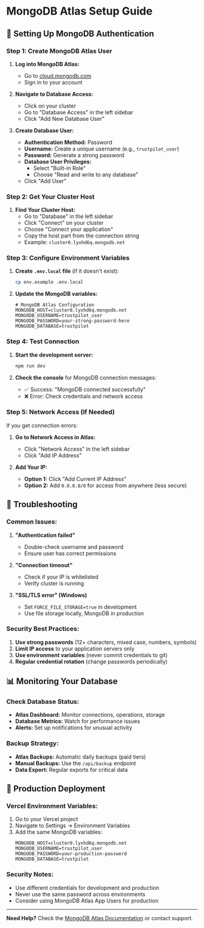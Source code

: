 # MongoDB Atlas Setup Guide

## 🔐 **Setting Up MongoDB Authentication**

### **Step 1: Create MongoDB Atlas User**

1. **Log into MongoDB Atlas:**
   - Go to [cloud.mongodb.com](https://cloud.mongodb.com)
   - Sign in to your account

2. **Navigate to Database Access:**
   - Click on your cluster
   - Go to "Database Access" in the left sidebar
   - Click "Add New Database User"

3. **Create Database User:**
   - **Authentication Method:** Password
   - **Username:** Create a unique username (e.g., `trustpilot_user`)
   - **Password:** Generate a strong password
   - **Database User Privileges:** 
     - Select "Built-in Role"
     - Choose "Read and write to any database"
   - Click "Add User"

### **Step 2: Get Your Cluster Host**

1. **Find Your Cluster Host:**
   - Go to "Database" in the left sidebar
   - Click "Connect" on your cluster
   - Choose "Connect your application"
   - Copy the host part from the connection string
   - Example: `cluster0.lyxhd6q.mongodb.net`

### **Step 3: Configure Environment Variables**

1. **Create `.env.local` file** (if it doesn't exist):
   ```bash
   cp env.example .env.local
   ```

2. **Update the MongoDB variables:**
   ```env
   # MongoDB Atlas Configuration
   MONGODB_HOST=cluster0.lyxhd6q.mongodb.net
   MONGODB_USERNAME=trustpilot_user
   MONGODB_PASSWORD=your-strong-password-here
   MONGODB_DATABASE=trustpilot
   ```

### **Step 4: Test Connection**

1. **Start the development server:**
   ```bash
   npm run dev
   ```

2. **Check the console** for MongoDB connection messages:
   - ✅ Success: "MongoDB connected successfully"
   - ❌ Error: Check credentials and network access

### **Step 5: Network Access (If Needed)**

If you get connection errors:

1. **Go to Network Access in Atlas:**
   - Click "Network Access" in the left sidebar
   - Click "Add IP Address"

2. **Add Your IP:**
   - **Option 1:** Click "Add Current IP Address"
   - **Option 2:** Add `0.0.0.0/0` for access from anywhere (less secure)

## 🔧 **Troubleshooting**

### **Common Issues:**

1. **"Authentication failed"**
   - Double-check username and password
   - Ensure user has correct permissions

2. **"Connection timeout"**
   - Check if your IP is whitelisted
   - Verify cluster is running

3. **"SSL/TLS error" (Windows)**
   - Set `FORCE_FILE_STORAGE=true` in development
   - Use file storage locally, MongoDB in production

### **Security Best Practices:**

1. **Use strong passwords** (12+ characters, mixed case, numbers, symbols)
2. **Limit IP access** to your application servers only
3. **Use environment variables** (never commit credentials to git)
4. **Regular credential rotation** (change passwords periodically)

## 📊 **Monitoring Your Database**

### **Check Database Status:**
- **Atlas Dashboard:** Monitor connections, operations, storage
- **Database Metrics:** Watch for performance issues
- **Alerts:** Set up notifications for unusual activity

### **Backup Strategy:**
- **Atlas Backups:** Automatic daily backups (paid tiers)
- **Manual Backups:** Use the `/api/backup` endpoint
- **Data Export:** Regular exports for critical data

## 🚀 **Production Deployment**

### **Vercel Environment Variables:**
1. Go to your Vercel project
2. Navigate to Settings → Environment Variables
3. Add the same MongoDB variables:
   ```
   MONGODB_HOST=cluster0.lyxhd6q.mongodb.net
   MONGODB_USERNAME=trustpilot_user
   MONGODB_PASSWORD=your-production-password
   MONGODB_DATABASE=trustpilot
   ```

### **Security Notes:**
- Use different credentials for development and production
- Never use the same password across environments
- Consider using MongoDB Atlas App Users for production

---

**Need Help?** Check the [MongoDB Atlas Documentation](https://docs.atlas.mongodb.com/) or contact support.
